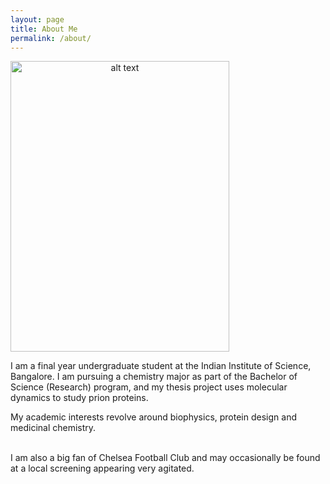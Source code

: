 ```yaml
---
layout: page
title: About Me
permalink: /about/
---
```


<div><p>
<img style="text-align:center" src="https://raw.githubusercontent.com/preetham-v/website/master/images/portrait.jpg" alt="alt text" width="350" height="465">
</p>
  
<p style="text-align: justify;"> 
  
I am a final year undergraduate student at the Indian Institute of Science, Bangalore. I am pursuing a chemistry major as part of the Bachelor of Science (Research) program, and my thesis project uses molecular dynamics to study prion proteins. 

</p>

<p style="text-align: justify;"> 

My academic interests revolve around biophysics, protein design and medicinal chemistry. <br> <br>

</p>

<p style="text-align: justify;"> 

I am also a big fan of Chelsea Football Club and may occasionally be found at a local screening appearing very agitated. <br> <br>

</p>
</div>
